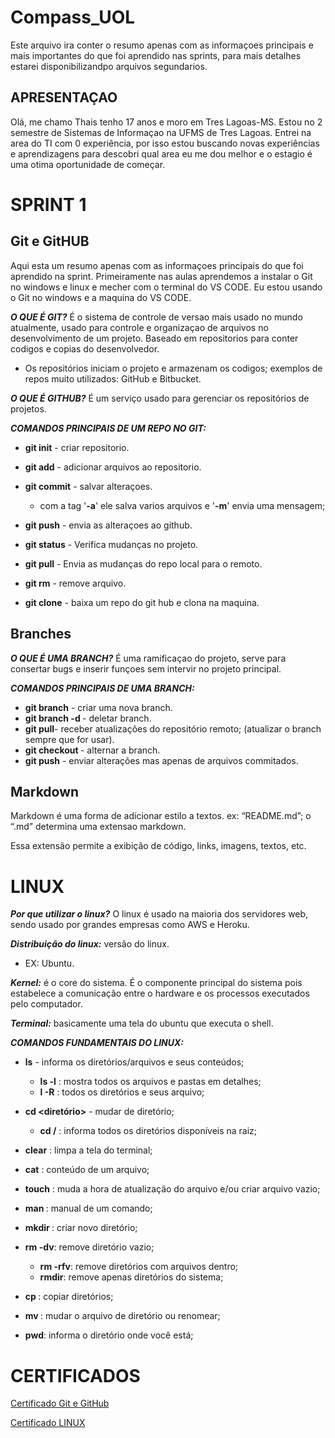 # Compass_UOL
Este arquivo ira conter o resumo apenas com as informaçoes principais e mais importantes do que foi aprendido nas sprints, para mais detalhes estarei disponibilizandpo arquivos segundarios.

## APRESENTAÇAO
Olá, me chamo Thais tenho 17 anos e moro em Tres Lagoas-MS. Estou no 2 semestre de Sistemas de Informaçao na UFMS de Tres Lagoas. Entrei na area do TI com 0 experiência, por isso estou buscando novas experiências e aprendizagens para descobri qual area eu me dou melhor e o estagio é uma otima oportunidade de começar.

# SPRINT 1 
## Git e GitHUB
Aqui esta um resumo apenas com as informaçoes principais do que foi aprendido na sprint. Primeiramente nas aulas aprendemos a instalar o Git no windows e linux e mecher com o terminal do VS CODE. Eu estou usando o Git no windows e a maquina do VS CODE.

__*O QUE É GIT?*__ É o sistema de controle de versao mais usado no mundo atualmente, usado para controle e organizaçao de arquivos no desenvolvimento de um projeto. Baseado em repositorios para conter codigos e copias do desenvolvedor.

* Os repositórios iniciam o projeto e armazenam os codigos; exemplos de repos muito utilizados: GitHub e Bitbucket.

__*O QUE É GITHUB?*__  É um serviço usado para gerenciar os repositórios de projetos.


__*COMANDOS PRINCIPAIS DE UM REPO NO GIT:*__
- __git init__ - criar repositorio.
- __git add__ - adicionar arquivos ao repositorio.
- __git commit__ - salvar alteraçoes.
    * com a tag '**-a**' ele salva varios arquivos e '**-m**' envia uma mensagem;

- __git push__ - envia as alteraçoes ao github.
- __git status__ - Verifica mudanças no projeto.
- __git pull__ - Envia as mudanças do repo local para o remoto.
- __git rm__ - remove arquivo.
- __git clone__ - baixa um repo do git hub e clona na maquina.

## Branches
**_O QUE É UMA BRANCH?_**
É uma ramificaçao do projeto, serve para consertar bugs e inserir funçoes sem intervir no projeto principal.

**_COMANDOS PRINCIPAIS DE UMA BRANCH:_**
- __git branch<nome>__ - criar uma nova branch.
- __git branch -d <nome>__ - deletar branch.
- __git pull__- receber atualizações do repositório remoto; (atualizar o branch sempre que for usar).
- __git checkout <nome>__ - alternar a branch.
- __git push__ - enviar alterações mas apenas de arquivos commitados.

## Markdown
Markdown é uma forma de adicionar estilo a textos.
    ex: “README.md”; o “.md” determina uma extensao markdown.

Essa extensão permite a exibição de código, links, imagens, textos, etc. 

# LINUX
**_Por que utilizar o linux?_** O linux é usado na maioria dos servidores web, sendo usado por grandes empresas como AWS e Heroku.

**_Distribuição do linux:_** versão do linux.
*   EX: Ubuntu.

**_Kernel:_** é o core do sistema.
É o componente principal do sistema pois estabelece a comunicação entre o hardware e os processos executados pelo computador.

**_Terminal:_** basicamente uma tela do ubuntu que executa o shell.

**_COMANDOS FUNDAMENTAIS DO LINUX:_**
- __ls__ - informa os diretórios/arquivos e seus conteúdos;
    * __ls -l__ : mostra todos os arquivos e pastas em detalhes;
    * __l -R__ : todos os diretórios e seus arquivo;

- __cd <diretório>__ - mudar de diretório;
    * __cd /__ : informa todos os diretórios disponíveis na raiz;

- __clear__ : limpa a tela do terminal;

- __cat__ : conteúdo de um arquivo;

- __touch__ : muda a hora de atualização do arquivo e/ou criar arquivo vazio; 

- __man <comando>__ : manual de um comando;

- __mkdir <nome do diret.>__: criar novo diretório; 

- __rm -dv__: remove diretório vazio;
    * __rm -rfv__: remove diretórios com arquivos dentro;
    * __rmdir__: remove apenas diretórios do sistema;

- __cp <diret>__: copiar diretórios;

- __mv <arq> <diret>__: mudar o arquivo de diretório ou renomear;

- __pwd__: informa o diretório onde você está;



# CERTIFICADOS 

[Certificado Git e GitHub](https://udemy-certificate.s3.amazonaws.com/image/UC-885806dd-3e03-4df3-a985-e2669898b245.jpg)


[Certificado LINUX](https://udemy-certificate.s3.amazonaws.com/image/UC-b78e4e85-291a-49f6-9f6c-ace18720bc96.jpg) 